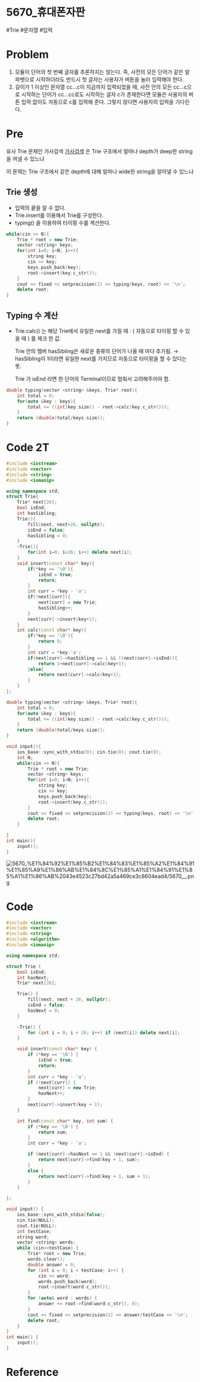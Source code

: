 # 5670_휴대폰자판

#Trie #문자열 #입력

# Problem

1. 모듈이 단어의 첫 번째 글자를 추론하지는 않는다. 즉, 사전의 모든 단어가 같은 알파벳으로 시작하더라도 반드시 첫 글자는 사용자가 버튼을 눌러 입력해야 한다.
2. 길이가 1 이상인 문자열 cc...c이 지금까지 입력되었을 때, 사전 안의 모든 cc...c으로 시작하는 단어가 cc...cc로도 시작하는 글자 c가 존재한다면 모듈은 사용자의 버튼 입력 없이도 자동으로 c를 입력해 준다. 그렇지 않다면 사용자의 입력을 기다린다.

# Pre

유사 Trie 문제인 가사검색 [가사검색](https://www.notion.so/bbe07ce265404736ac98208422f6bfbc) 은 Trie 구조에서 얼마나 depth가 deep한 string을 꺼낼 수 있느냐

이 문제는 Trie 구조에서 같은 depth에 대해 얼마나 wide한 string을 알아낼 수 있느냐

## Trie 생성

- 입력의 끝을 알 수 없다.
- Trie.insert를 이용해서 Trie를 구성한다.
- typing() 을 이용하여 타이핑 수를 계산한다.

```cpp
while(cin >> N){
    Trie * root = new Trie;
    vector <string> keys;
    for(int i=0; i<N; i++){
        string key;
        cin >> key;
        keys.push_back(key);
        root->insert(key.c_str());
    }
    cout << fixed << setprecision(2) << typing(keys, root) << '\n';
    delete root;
}
```

## Typing 수 계산

- Trie.calc() 는 해당 Trie에서 유일한 next를 가질 때 : ( 자동으로 타이핑 할 수 있을 때 ) 를 체크 한 값.

    Trie 안의 멤버 hasSibling은 새로운 종류의 단어가 나올 때 마다 추가됨.
    → hasSibling이 1이라면 유일한 next를 가지므로 자동으로 타이핑을 할 수 있다는 뜻.

    Trie 가 isEnd 라면 한 단어의 Terminal이므로 멈춰서 고려해주어야 함.

```cpp
double typing(vector <string> &keys, Trie* root){
    int total = 0;
    for(auto &key : keys){
        total += ((int)key.size() - root->calc(key.c_str()));
    }
    return (double)total/keys.size();
}
```

# Code 2T

```cpp
#include <iostream>
#include <vector>
#include <string>
#include <iomanip>

using namespace std;
struct Trie{
    Trie* next[26];
    bool isEnd;
    int hasSibling;
    Trie(){
        fill(next, next+26, nullptr);
        isEnd = false;
        hasSibling = 0;
    }
    ~Trie(){
        for(int i=0; i<26; i++) delete next[i];
    }
    void insert(const char* key){
        if(*key == '\0'){
            isEnd = true;
            return;
        }
        int curr = *key - 'a';
        if(!next[curr]){
            next[curr] = new Trie;
            hasSibling++;
        }
        next[curr]->insert(key+1);
    }
    int calc(const char* key){
        if(*key == '\0'){
            return 0;
        }
        int curr = *key-'a';
        if(next[curr]->hasSibling == 1 && !(next[curr]->isEnd)){
            return 1+next[curr]->calc(key+1);
        }else{
            return next[curr]->calc(key+1);
        }
    }
};

double typing(vector <string> &keys, Trie* root){
    int total = 0;
    for(auto &key : keys){
        total += ((int)key.size() - root->calc(key.c_str()));
    }
    return (double)total/keys.size();
}

void input(){
    ios_base::sync_with_stdio(0); cin.tie(0); cout.tie(0);
    int N;
    while(cin >> N){
        Trie * root = new Trie;
        vector <string> keys;
        for(int i=0; i<N; i++){
            string key;
            cin >> key;
            keys.push_back(key);
            root->insert(key.c_str());
        }
        cout << fixed << setprecision(2) << typing(keys, root) << '\n';
        delete root;
    }

}
int main(){
    input();
}
```

![5670_%E1%84%92%E1%85%B2%E1%84%83%E1%85%A2%E1%84%91%E1%85%A9%E1%86%AB%E1%84%8C%E1%85%A1%E1%84%91%E1%85%A1%E1%86%AB%2043e4523c27bd42a5a469ce3c8604ead4/5670__.png](5670_%E1%84%92%E1%85%B2%E1%84%83%E1%85%A2%E1%84%91%E1%85%A9%E1%86%AB%E1%84%8C%E1%85%A1%E1%84%91%E1%85%A1%E1%86%AB%2043e4523c27bd42a5a469ce3c8604ead4/5670__.png)

# Code

```cpp
#include <iostream>
#include <vector>
#include <string>
#include <algorithm>
#include <iomanip>

using namespace std;

struct Trie {
	bool isEnd;
	int hasNext;
	Trie* next[26];

	Trie() {
		fill(next, next + 26, nullptr);
		isEnd = false;
		hasNext = 0;
	}

	~Trie() {
		for (int i = 0; i < 26; i++) if (next[i]) delete next[i];
	}

	void insert(const char* key) {
		if (*key == '\0') {
			isEnd = true;
			return;
		}
		int curr = *key - 'a';
		if (!next[curr]) {
			next[curr] = new Trie;
			hasNext++;
		}
		next[curr]->insert(key + 1);
	}

	int find(const char* key, int sum) {
		if (*key == '\0') {
			return sum;
		}
		int curr = *key - 'a';

		if (next[curr]->hasNext == 1 && !next[curr]->isEnd) {
			return next[curr]->find(key + 1, sum);
		}
		else {
			return next[curr]->find(key + 1, sum + 1);
		}
	}

};

void input() {
	ios_base::sync_with_stdio(false);
	cin.tie(NULL);
	cout.tie(NULL);
	int testCase;
	string word;
	vector <string> words;
	while (cin>>testCase) {
		Trie* root = new Trie;
		words.clear();
		double answer = 0;
		for (int i = 0; i < testCase; i++) {
			cin >> word;
			words.push_back(word);
			root->insert(word.c_str());
		}
		for (auto& word : words) {
			answer += root->find(word.c_str(), 0);
		}
		cout << fixed << setprecision(2) << answer/testCase << '\n';
		delete root;
	}
}
int main() {
	input();
}
```

# Reference